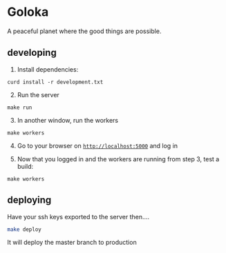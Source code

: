 # Goloka

A peaceful planet where the good things are possible.


## developing

1. Install dependencies:

```console
curd install -r development.txt
```

2. Run the server

```console
make run
```

3. In another window, run the workers

```console
make workers
```

4. Go to your browser on [`http://localhost:5000`](http://localhost:5000) and log in

5. Now that you logged in and the workers are running from step 3, test a build:

```console
make workers
```


## deploying

Have your ssh keys exported to the server then....

```bash
make deploy
```

It will deploy the master branch to production
